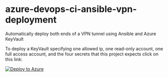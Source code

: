 # azure-devops-ci-ansible-vpn-deployment
Automatically deploy both ends of a VPN tunnel using Ansible and Azure KeyVault



To deploy a KeyVault specifying one allowed ip, one read-only account, one full access account, and the four secrets that this project expects click on this link:


[![Deploy to Azure](https://aka.ms/deploytoazurebutton)](https://portal.azure.com/#create/Microsoft.Template/uri/https%3A%2F%2Fraw.githubusercontent.com%2FBetter-Computing-Consulting%2Fazure-devops-ci-ansible-vpn-deployment%2Fmaster%2FLocalNetGW-VPNConn.json)
